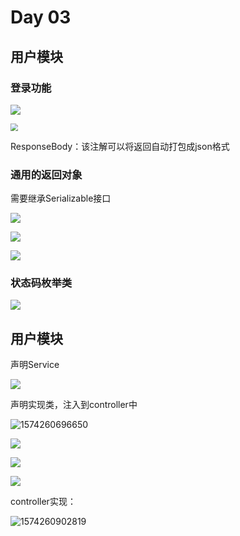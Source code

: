 # Day 03

## 用户模块

### 登录功能

![](http://doze9097.top//20191120191203.png)

<img src="http://doze9097.top//20191120191402.png" style="zoom:75%;" />

ResponseBody：该注解可以将返回自动打包成json格式

### 通用的返回对象

需要继承Serializable接口

![](http://doze9097.top//20191120211739.png)

![](http://doze9097.top//20191120221312.png)

![](http://doze9097.top//20191120221335.png)

### 状态码枚举类

![](http://doze9097.top//20191120212608.png) 

## 用户模块

声明Service

![](http://doze9097.top//20191120223701.png)

声明实现类，注入到controller中

![1574260696650](C:\Users\E10S\AppData\Roaming\Typora\typora-user-images\1574260696650.png)

![](http://doze9097.top//20191120222150.png)

![](http://doze9097.top//20191120222511.png)

![](http://doze9097.top//20191120223323.png)

controller实现：

![1574260902819](C:\Users\E10S\AppData\Roaming\Typora\typora-user-images\1574260902819.png)
